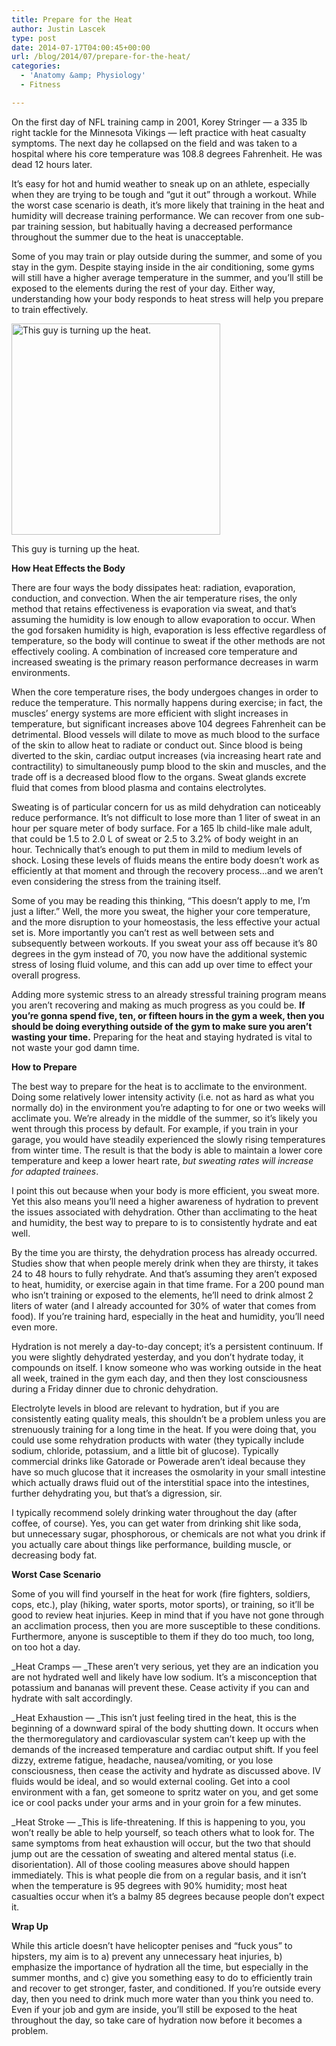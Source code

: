 ```yaml
---
title: Prepare for the Heat
author: Justin Lascek
type: post
date: 2014-07-17T04:00:45+00:00
url: /blog/2014/07/prepare-for-the-heat/
categories:
  - 'Anatomy &amp; Physiology'
  - Fitness

---
```

On the first day of NFL training camp in 2001, Korey Stringer &#8212; a 335 lb right tackle for the Minnesota Vikings &#8212; left practice with heat casualty symptoms. The next day he collapsed on the field and was taken to a hospital where his core temperature was 108.8 degrees Fahrenheit. He was dead 12 hours later.

It&#8217;s easy for hot and humid weather to sneak up on an athlete, especially when they are trying to be tough and &#8220;gut it out&#8221; through a workout. While the worst case scenario is death, it&#8217;s more likely that training in the heat and humidity will decrease training performance. We can recover from one sub-par training session, but habitually having a decreased performance throughout the summer due to the heat is unacceptable.

Some of you may train or play outside during the summer, and some of you stay in the gym. Despite staying inside in the air conditioning, some gyms will still have a higher average temperature in the summer, and you&#8217;ll still be exposed to the elements during the rest of your day. Either way, understanding how your body responds to heat stress will help you prepare to train effectively.

<div id="attachment_10243" style="width: 344px" class="wp-caption aligncenter">
  <a href="/2014/07/10535628_815311905147848_480061982278300425_o.jpg"><img aria-describedby="caption-attachment-10243" data-attachment-id="10243" data-permalink="/blog/2014/07/prepare-for-the-heat/10535628_815311905147848_480061982278300425_o/" data-orig-file="/2014/07/10535628_815311905147848_480061982278300425_o.jpg" data-orig-size="947,960" data-comments-opened="1" data-image-meta="{&quot;aperture&quot;:&quot;0&quot;,&quot;credit&quot;:&quot;&quot;,&quot;camera&quot;:&quot;&quot;,&quot;caption&quot;:&quot;&quot;,&quot;created_timestamp&quot;:&quot;0&quot;,&quot;copyright&quot;:&quot;&quot;,&quot;focal_length&quot;:&quot;0&quot;,&quot;iso&quot;:&quot;0&quot;,&quot;shutter_speed&quot;:&quot;0&quot;,&quot;title&quot;:&quot;&quot;}" data-image-title="10535628_815311905147848_480061982278300425_o" data-image-description="" data-medium-file="/2014/07/10535628_815311905147848_480061982278300425_o-197x200.jpg" data-large-file="/2014/07/10535628_815311905147848_480061982278300425_o-450x456.jpg" class=" wp-image-10243" src="/2014/07/10535628_815311905147848_480061982278300425_o-450x456.jpg" alt="This guy is turning up the heat. " width="334" height="338" srcset="/2014/07/10535628_815311905147848_480061982278300425_o-450x456.jpg 450w, /2014/07/10535628_815311905147848_480061982278300425_o-147x150.jpg 147w, /2014/07/10535628_815311905147848_480061982278300425_o-197x200.jpg 197w, /2014/07/10535628_815311905147848_480061982278300425_o-295x300.jpg 295w, /2014/07/10535628_815311905147848_480061982278300425_o.jpg 947w" sizes="(max-width: 334px) 100vw, 334px" /></a>
  
  <p id="caption-attachment-10243" class="wp-caption-text">
    This guy is turning up the heat.
  </p>
</div>

**How Heat Effects the Body**

There are four ways the body dissipates heat: radiation, evaporation, conduction, and convection. When the air temperature rises, the only method that retains effectiveness is evaporation via sweat, and that&#8217;s assuming the humidity is low enough to allow evaporation to occur. When the god forsaken humidity is high, evaporation is less effective regardless of temperature, so the body will continue to sweat if the other methods are not effectively cooling. A combination of increased core temperature and increased sweating is the primary reason performance decreases in warm environments.

When the core temperature rises, the body undergoes changes in order to reduce the temperature. This normally happens during exercise; in fact, the muscles&#8217; energy systems are more efficient with slight increases in temperature, but significant increases above 104 degrees Fahrenheit can be detrimental. Blood vessels will dilate to move as much blood to the surface of the skin to allow heat to radiate or conduct out. Since blood is being diverted to the skin, cardiac output increases (via increasing heart rate and contractility) to simultaneously pump blood to the skin and muscles, and the trade off is a decreased blood flow to the organs. Sweat glands excrete fluid that comes from blood plasma and contains electrolytes.

Sweating is of particular concern for us as mild dehydration can noticeably reduce performance. It&#8217;s not difficult to lose more than 1 liter of sweat in an hour per square meter of body surface. For a 165 lb child-like male adult, that could be 1.5 to 2.0 L of sweat or 2.5 to 3.2% of body weight in an hour. Technically that&#8217;s enough to put them in mild to medium levels of shock. Losing these levels of fluids means the entire body doesn&#8217;t work as efficiently at that moment and through the recovery process&#8230;and we aren&#8217;t even considering the stress from the training itself.

Some of you may be reading this thinking, &#8220;This doesn&#8217;t apply to me, I&#8217;m just a lifter.&#8221; Well, the more you sweat, the higher your core temperature, and the more disruption to your homeostasis, the less effective your actual set is. More importantly you can&#8217;t rest as well between sets and subsequently between workouts. If you sweat your ass off because it&#8217;s 80 degrees in the gym instead of 70, you now have the additional systemic stress of losing fluid volume, and this can add up over time to effect your overall progress.

Adding more systemic stress to an already stressful training program means you aren&#8217;t recovering and making as much progress as you could be. **If you&#8217;re gonna spend five, ten, or fifteen hours in the gym a week, then you should be doing everything outside of the gym to make sure you aren&#8217;t wasting your time.** Preparing for the heat and staying hydrated is vital to not waste your god damn time.

**How to Prepare**

The best way to prepare for the heat is to acclimate to the environment. Doing some relatively lower intensity activity (i.e. not as hard as what you normally do) in the environment you&#8217;re adapting to for one or two weeks will acclimate you. We&#8217;re already in the middle of the summer, so it&#8217;s likely you went through this process by default. For example, if you train in your garage, you would have steadily experienced the slowly rising temperatures from winter time. The result is that the body is able to maintain a lower core temperature and keep a lower heart rate, _but sweating rates will increase for adapted trainees_.

I point this out because when your body is more efficient, you sweat more. Yet this also means you&#8217;ll need a higher awareness of hydration to prevent the issues associated with dehydration. Other than acclimating to the heat and humidity, the best way to prepare to is to consistently hydrate and eat well.

By the time you are thirsty, the dehydration process has already occurred. Studies show that when people merely drink when they are thirsty, it takes 24 to 48 hours to fully rehydrate. And that&#8217;s assuming they aren&#8217;t exposed to heat, humidity, or exercise again in that time frame. For a 200 pound man who isn&#8217;t training or exposed to the elements, he&#8217;ll need to drink almost 2 liters of water (and I already accounted for 30% of water that comes from food). If you&#8217;re training hard, especially in the heat and humidity, you&#8217;ll need even more.

Hydration is not merely a day-to-day concept; it&#8217;s a persistent continuum. If you were slightly dehydrated yesterday, and you don&#8217;t hydrate today, it compounds on itself. I know someone who was working outside in the heat all week, trained in the gym each day, and then they lost consciousness during a Friday dinner due to chronic dehydration.

Electrolyte levels in blood are relevant to hydration, but if you are consistently eating quality meals, this shouldn&#8217;t be a problem unless you are strenuously training for a long time in the heat. If you were doing that, you could use some rehydration products with water (they typically include sodium, chloride, potassium, and a little bit of glucose). Typically commercial drinks like Gatorade or Powerade aren&#8217;t ideal because they have so much glucose that it increases the osmolarity in your small intestine which actually draws fluid out of the interstitial space into the intestines, further dehydrating you, but that&#8217;s a digression, sir.

I typically recommend solely drinking water throughout the day (after coffee, of course). Yes, you can get water from drinking shit like soda, but unnecessary sugar, phosphorous, or chemicals are not what you drink if you actually care about things like performance, building muscle, or decreasing body fat.

**Worst Case Scenario**

Some of you will find yourself in the heat for work (fire fighters, soldiers, cops, etc.), play (hiking, water sports, motor sports), or training, so it&#8217;ll be good to review heat injuries. Keep in mind that if you have not gone through an acclimation process, then you are more susceptible to these conditions. Furthermore, anyone is susceptible to them if they do too much, too long, on too hot a day.

_Heat Cramps &#8212; _These aren&#8217;t very serious, yet they are an indication you are not hydrated well and likely have low sodium. It&#8217;s a misconception that potassium and bananas will prevent these. Cease activity if you can and hydrate with salt accordingly.

_Heat Exhaustion &#8212; _This isn&#8217;t just feeling tired in the heat, this is the beginning of a downward spiral of the body shutting down. It occurs when the thermoregulatory and cardiovascular system can&#8217;t keep up with the demands of the increased temperature and cardiac output shift. If you feel dizzy, extreme fatigue, headache, nausea/vomiting, or you lose consciousness, then cease the activity and hydrate as discussed above. IV fluids would be ideal, and so would external cooling. Get into a cool environment with a fan, get someone to spritz water on you, and get some ice or cool packs under your arms and in your groin for a few minutes.

_Heat Stroke &#8212; _This is life-threatening. If this is happening to you, you won&#8217;t really be able to help yourself, so teach others what to look for. The same symptoms from heat exhaustion will occur, but the two that should jump out are the cessation of sweating and altered mental status (i.e. disorientation). All of those cooling measures above should happen immediately. This is what people die from on a regular basis, and it isn&#8217;t when the temperature is 95 degrees with 90% humidity; most heat casualties occur when it&#8217;s a balmy 85 degrees because people don&#8217;t expect it.

**Wrap Up**

While this article doesn&#8217;t have helicopter penises and &#8220;fuck yous&#8221; to hipsters, my aim is to a) prevent any unnecessary heat injuries, b) emphasize the importance of hydration all the time, but especially in the summer months, and c) give you something easy to do to efficiently train and recover to get stronger, faster, and conditioned. If you&#8217;re outside every day, then you need to drink much more water than you think you need to. Even if your job and gym are inside, you&#8217;ll still be exposed to the heat throughout the day, so take care of hydration now before it becomes a problem.

&nbsp;
